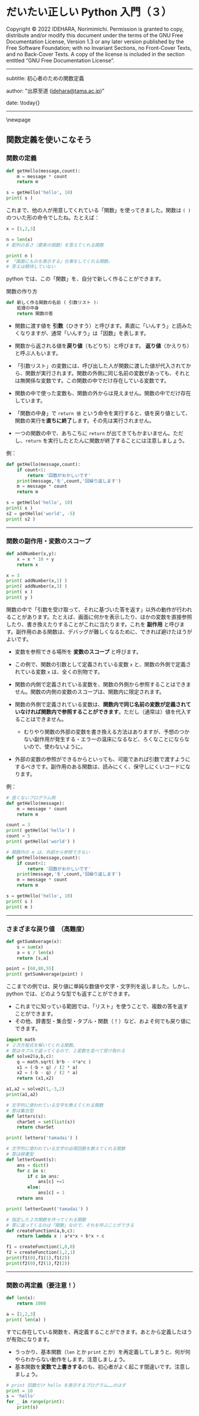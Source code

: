 # だいたい正しい Python 入門（３）

Copyright © 2022 IDEHARA, Norimimichi. Permission is granted to copy, distribute and/or modify this document under the terms of the GNU Free Documentation License, Version 1.3 or any later version published by the Free Software Foundation; with no Invariant Sections, no Front-Cover Texts, and no Back-Cover Texts. A copy of the license is included in the section entitled “GNU Free Documentation License”.

---
subtitle: 初心者のための関数定義

author: "出原至道 (idehara@tama.ac.jp)"

date: \today{}

---

\newpage

## 関数定義を使いこなそう

### 関数の定義

```Python
def getHello(message,count):
    m = message * count
    return m

s = getHello('hello', 10)
print( s )
```

これまで、他の人が用意してくれている「関数」を使ってきました。関数は `( )` のついた形の命令でしたね。たとえば：

```Python
x = [1,2,3]

n = len(x)
# 配列の長さ（要素の個数）を答えてくれる関数

print( n )  
# 「画面にものを表示する」仕事をしてくれる関数。
# 答えは期待していない
```

python では、この「関数」を、自分で新しく作ることができます。

関数の作り方
```Python
def 新しく作る関数の名前 ( 引数リスト ):
    処理の中身
    return 関数の答
```
- 関数に渡す値を **引数**（ひきすう）と呼びます。素直に「いんすう」と読みたくなりますが、通常「いんすう」は「因数」を表します。

- 関数から返される値を**戻り値**（もどりち）と呼びます。 **返り値**（かえりち）と呼ぶ人もいます。

- 「引数リスト」の変数には、呼び出した人が関数に渡した値が代入されてから、関数が実行されます。関数の外側に同じ名前の変数があっても、それとは無関係な変数です。この関数の中でだけ存在している変数です。

- 関数の中で使った変数も、関数の外からは見えません。関数の中でだけ存在しています。

- 「関数の中身」で `return 値` という命令を実行すると、値を戻り値として、関数の実行を**直ちに終了**します。その先は実行されません。

- 一つの関数の中で、あちこちに `return` が出てきてもかまいません。ただし、`return` を実行したとたんに関数が終了することには注意しましょう。



例：
```Python
def getHello(message,count):
    if count<1:
        return '回数がおかしいです'
    print(message,'を',count,'回繰り返します')
    m = message * count
    return m

s = getHello('hello', 10)
print( s )
s2 = getHello('world', -5)
print( s2 )
```


---
### 関数の副作用・変数のスコープ

```python
def addNumber(x,y):
    x = x * 10 + y
    return x

x = 3
print( addNumber(x,1) )
print( addNumber(x,3) )
print( x )
print( y )
```


関数の中で「引数を受け取って、それに基づいた答を返す」以外の動作が行われることがあります。たとえば、画面に何かを表示したり、ほかの変数を直接参照したり、書き換えたりすることがこれに当たります。これを **副作用** と呼びます。副作用のある関数は、デバッグが難しくなるために、できれば避けたほうがよいです。

- 変数を参照できる場所を **変数のスコープ** と呼びます。

- この例で、関数の引数として定義されている変数 `x` と、関数の外側で定義されている変数 `x` は、全くの別物です。
- 関数の内側で定義されている変数を、関数の外側から参照することはできません。関数の内側の変数のスコープは、関数内に限定されます。
- 関数の外側で定義されている変数は、**関数内で同じ名前の変数が定義されていなければ関数内で参照することができます**。ただし（通常は）値を代入することはできません。
  - むりやり関数の外部の変数を書き換える方法はありますが、予想のつかない副作用が発生する・エラーの温床になるなど、ろくなことにならないので、使わないように。
- 外部の変数の参照ができるからといっても、可能であれば引数で渡すようにするべきです。副作用のある関数は、読みにくく、保守しにくいコードになります。

例：
```python
# 良くないプログラム例
def getHello(message):
    m = message * count
    return m

count = 3
print( getHello('hello') )
count = 5
print( getHello('world') )
```

```Python
# 関数内の m は、外部から参照できない
def getHello(message,count):
    if count<1:
        return '回数がおかしいです'
    print(message,'を',count,'回繰り返します')
    m = message * count
    return m

s = getHello('hello', 10)
print( s )
print( m )
```


---
### さまざまな戻り値　（高難度）

```Python
def getSumAverage(x):
    s = sum(x)
    a = s / len(x)
    return [s,a]

point = [60,80,55]
print( getSumAverage(point) )
```

ここまでの例では、戻り値に単純な数値や文字・文字列を返しました。しかし、python では、どのような型でも返すことができます。

- これまでに知っている範囲では、「リスト」を使うことで、複数の答を返すことができます。
- その他、辞書型・集合型・タプル・関数（！）など、およそ何でも戻り値にできます。

```Python
import math
# ２次方程式を解いてくれる関数。
# 答はタプルで返ってくるので、２変数を並べて受け取れる
def solve2(a,b,c):
    q = math.sqrt( b*b - 4*a*c )
    x1 = (-b + q) / (2 * a)
    x2 = (-b - q) / (2 * a)
    return (x1,x2)

a1,a2 = solve2(1,-3,2)
print(a1,a2)
```

```Python
# 文字列に使われている文字を教えてくれる関数
# 答は集合型
def letters(s):
    charSet = set(list(s))
    return charSet

print( letters('tamadai') )
```

```Python
# 文字列に使われている文字の出現回数を数えてくれる関数
# 答は辞書型
def letterCount(s):
    ans = dict()
    for c in s:
        if c in ans:
            ans[c] +=1
        else:
            ans[c] = 1
    return ans

print( letterCount('tamadai') )
```

```Python
# 指定した２次関数を作ってくれる関数
# 答に返ってくるのは「関数」なので、それを呼ぶことができる
def createFunction(a,b,c):
    return lambda x : a*x*x + b*x + c

f1 = createFunction(1,0,0)
f2 = createFunction(1,2,1)
print(f1(0),f1(1),f1(2))
print(f2(0),f2(1),f2(2))
```

---
### 関数の再定義（要注意！）

```Python
def len(x):
    return 1000

a = [1,2,3]
print( len(a) )
```

すでに存在している関数を、再定義することができます。あとから定義したほうが有効になります。

- うっかり、基本関数（`len` とか `print` とか）を再定義してしまうと、何が何やらわからない動作をします。注意しましょう。
- 基本関数を**変数で上書きする**のも、初心者がよく起こす間違いです。注意しましょう。

```Python
# print 回数だけ hello を表示するプログラム……のはず
print = 10
s = 'hello'
for _ in range(print):
    print(s)
```



